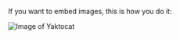 If you want to embed images, this is how you do it:

![Image of Yaktocat](https://octodex.github.com/images/yaktocat.png)


